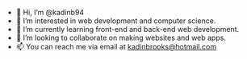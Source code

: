 - 👋 Hi, I’m @kadinb94
- 👀 I’m interested in web development and computer science.
- 🌱 I’m currently learning front-end and back-end web development.
- 💞️ I’m looking to collaborate on making websites and web apps.
- 📫 You can reach me via email at kadinbrooks@hotmail.com

<!---
kadinb94/kadinb94 is a ✨ special ✨ repository because its `README.md` (this file) appears on your GitHub profile.
You can click the Preview link to take a look at your changes.
--->
